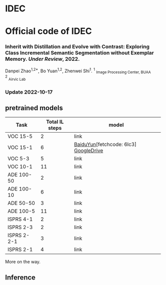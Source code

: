 # IDEC
# Official code of IDEC

### Inherit with Distillation and Evolve with Contrast: Exploring Class Incremental Semantic Segmentation without Exemplar Memory. *Under Review*, 2022.

Danpei Zhao<sup>1,2*</sup>, Bo Yuan<sup>1,2</sup>,  Zhenwei Shi<sup>1</sup>.
<sup>1</sup> <sub>Image Processing Center, BUAA</sub><br />
<sup>2</sup> <sub>Airvic Lab</sub><br />


### Update 2022-10-17

## pretrained models

| Task        | Total IL steps   | model 
|-------------|---------|-----------
| VOC 15-5    | 2       | link    
| VOC 15-1    | 6       | [BaiduYun](https://pan.baidu.com/s/1zvusmhzKrCWQDPnUKQnZCQ)[fetchcode: 6lc3]  [GoogleDrive](https://drive.google.com/drive/u/0/folders/1JHQYep21cWuK97HX2xWLf9QacG3HQVCs) 
| VOC 5-3     | 5       | link    
| VOC 10-1    | 11      | link  
| ADE 100-50  | 2       | link 
| ADE 100-10  | 6       | link   
| ADE 50-50   | 3       | link  
| ADE 100-5   | 11      | link   
| ISPRS 4-1   | 2       | link    
| ISPRS 2-3   | 2       | link    
| ISPRS 2-2-1 | 3       | link  
| ISPRS 2-1   | 4       | link     
More on the way.

## Inference





